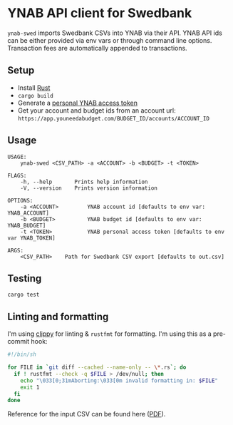 # YNAB API client for Swedbank

`ynab-swed` imports Swedbank CSVs into YNAB via their API. YNAB API ids can be
either provided via env vars or through command line options. Transaction fees
are automatically appended to transactions.

## Setup

* Install [Rust](https://www.rust-lang.org/learn/get-started)
* `cargo build`
* Generate a [personal YNAB access token](https://app.youneedabudget.com/settings/developer)
* Get your account and budget ids from an account url: `https://app.youneedabudget.com/BUDGET_ID/accounts/ACCOUNT_ID`

## Usage

```
USAGE:
    ynab-swed <CSV_PATH> -a <ACCOUNT> -b <BUDGET> -t <TOKEN>

FLAGS:
    -h, --help       Prints help information
    -V, --version    Prints version information

OPTIONS:
    -a <ACCOUNT>         YNAB account id [defaults to env var: YNAB_ACCOUNT]
    -b <BUDGET>          YNAB budget id [defaults to env var: YNAB_BUDGET]
    -t <TOKEN>           YNAB personal access token [defaults to env var YNAB_TOKEN]

ARGS:
    <CSV_PATH>    Path for Swedbank CSV export [defaults to out.csv]
```

## Testing

```
cargo test
```

## Linting and formatting

I'm using [clippy](https://github.com/rust-lang/rust-clippy) for linting &
`rustfmt` for formatting. I'm using this as a pre-commit hook:

```sh
#!/bin/sh

for FILE in `git diff --cached --name-only -- \*.rs`; do
  if ! rustfmt --check -q $FILE > /dev/null; then
    echo "\033[0;31mAborting:\033[0m invalid formatting in: $FILE"
    exit 1
  fi
done
```

Reference for the input CSV can be found here ([PDF](https://www.swedbank.lv/static/pdf/business/d2d/payments/import/CSVformat_lv.pdf)).
